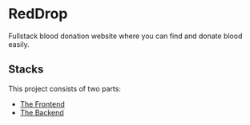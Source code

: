 # RedDrop

Fullstack blood donation website where you can find and donate blood easily.

## Stacks

This project consists of two parts:

- [The Frontend](./client)
- [The Backend](./server)
